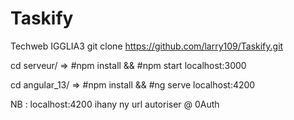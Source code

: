 # Taskify

Techweb IGGLIA3
git clone https://github.com/larry109/Taskify.git

cd serveur/  => #npm install && #npm start   localhost:3000

cd angular_13/ => #npm install && #ng serve  localhost:4200 

NB : localhost:4200 ihany ny url autoriser @ 0Auth
